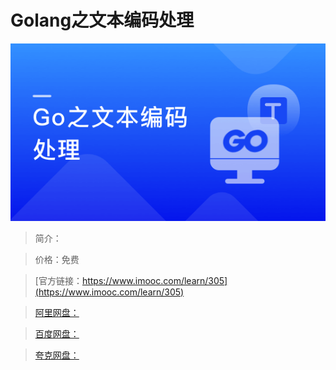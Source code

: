 # Golang之文本编码处理

![img](../../assets/5fe442e30001632b05400304.jpg)

> 简介：

> 价格：免费

> [官方链接：https://www.imooc.com/learn/305](https://www.imooc.com/learn/305)

> [阿里网盘：]()

> [百度网盘：]()

> [夸克网盘：]()
